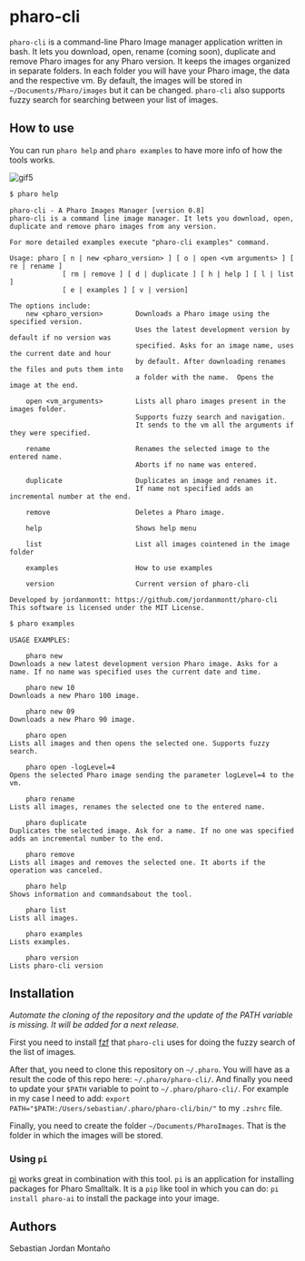 # pharo-cli

`pharo-cli` is a command-line Pharo Image manager application written in bash. It lets you download, open, rename (coming soon), duplicate and remove Pharo images for any Pharo version. It keeps the images organized in separate folders. In each folder you will have your Pharo image, the data and the respective vm. By default, the images will be stored in `~/Documents/Pharo/images` but it can be changed. `pharo-cli` also supports fuzzy search for searching between your list of images.

## How to use

You can run `pharo help` and `pharo examples` to have more info of how the tools works.

![gif5](https://user-images.githubusercontent.com/33934979/226468018-d9387b97-4c0c-4997-a1e0-e0b417715c14.gif)


```bash
$ pharo help
```

```
pharo-cli - A Pharo Images Manager [version 0.8]
pharo-cli is a command line image manager. It lets you download, open, duplicate and remove pharo images from any version.

For more detailed examples execute "pharo-cli examples" command.

Usage: pharo [ n | new <pharo_version> ] [ o | open <vm arguments> ] [ re | rename ]
             [ rm | remove ] [ d | duplicate ] [ h | help ] [ l | list ] 
             [ e | examples ] [ v | version]

The options include:
    new <pharo_version>        Downloads a Pharo image using the specified version.
                               Uses the latest development version by default if no version was
                               specified. Asks for an image name, uses the current date and hour
                               by default. After downloading renames the files and puts them into
                               a folder with the name.  Opens the image at the end.

    open <vm_arguments>        Lists all pharo images present in the images folder.
                               Supports fuzzy search and navigation.
                               It sends to the vm all the arguments if they were specified.

    rename                     Renames the selected image to the entered name.
                               Aborts if no name was entered.

    duplicate                  Duplicates an image and renames it.
                               If name not specified adds an incremental number at the end.

    remove                     Deletes a Pharo image.

    help                       Shows help menu

    list                       List all images cointened in the image folder

    examples                   How to use examples

    version                    Current version of pharo-cli

Developed by jordanmontt: https://github.com/jordanmontt/pharo-cli
This software is licensed under the MIT License.
```

```bash
$ pharo examples
```

```
USAGE EXAMPLES:

    pharo new
Downloads a new latest development version Pharo image. Asks for a name. If no name was specified uses the current date and time.

    pharo new 10
Downloads a new Pharo 100 image.

    pharo new 09
Downloads a new Pharo 90 image.

    pharo open
Lists all images and then opens the selected one. Supports fuzzy search.

    pharo open -logLevel=4 
Opens the selected Pharo image sending the parameter logLevel=4 to the vm.

    pharo rename
Lists all images, renames the selected one to the entered name.

    pharo duplicate
Duplicates the selected image. Ask for a name. If no one was specified adds an incremental number to the end.

    pharo remove
Lists all images and removes the selected one. It aborts if the operation was canceled.

    pharo help
Shows information and commandsabout the tool.

    pharo list
Lists all images.

    pharo examples
Lists examples.

    pharo version
Lists pharo-cli version
```

## Installation

_Automate the cloning of the repository and the update of the PATH variable is missing. It will be added for a next release._

First you need to install [fzf](https://github.com/junegunn/fzf) that `pharo-cli` uses for doing the fuzzy search of the list of images.

After that, you need to clone this repository on `~/.pharo`. You will have as a result the code of this repo here: `~/.pharo/pharo-cli/`. And finally you need to update your `$PATH` variable to point to `~/.pharo/pharo-cli/`. For example in my case I need to add: `export PATH="$PATH:/Users/sebastian/.pharo/pharo-cli/bin/"` to my `.zshrc` file.

Finally, you need to create the folder `~/Documents/PharoImages`. That is the folder in which the images will be stored.

### Using `pi`

[pi](https://github.com/hernanmd/pi) works great in combination with this tool. `pi` is an application for installing packages for Pharo Smalltalk. It is a `pip` like tool in which you can do: `pi install pharo-ai` to install the package into your image.

## Authors

Sebastian Jordan Montaño
